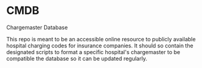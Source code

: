 # CMDB
Chargemaster Database

This repo is meant to be an accessible online resource to publicly available hospital charging codes for insurance companies. It should so contain the designated scripts to format a specific hospital's chargemaster to be compatible the database so it can be updated regularly. 
